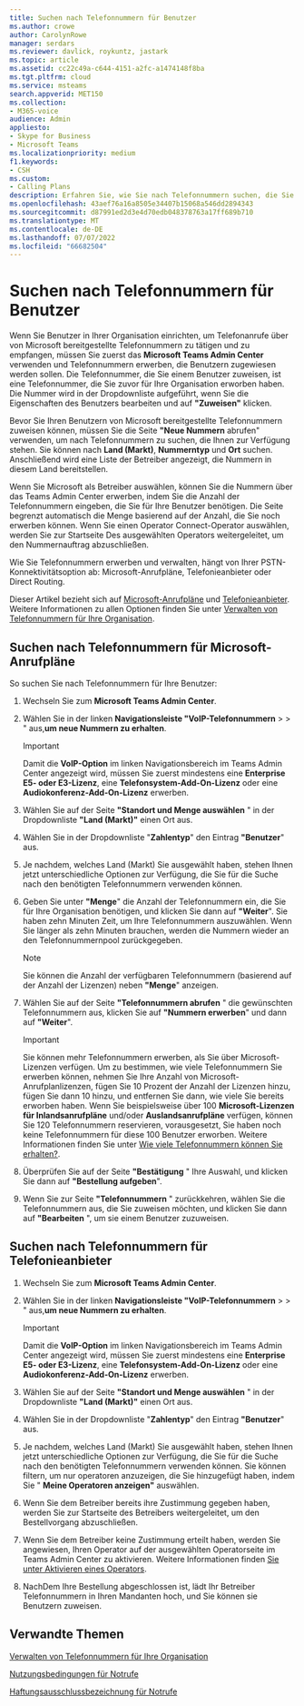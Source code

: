 ```yaml
---
title: Suchen nach Telefonnummern für Benutzer
ms.author: crowe
author: CarolynRowe
manager: serdars
ms.reviewer: davlick, roykuntz, jastark
ms.topic: article
ms.assetid: cc22c49a-c644-4151-a2fc-a1474148f8ba
ms.tgt.pltfrm: cloud
ms.service: msteams
search.appverid: MET150
ms.collection:
- M365-voice
audience: Admin
appliesto:
- Skype for Business
- Microsoft Teams
ms.localizationpriority: medium
f1.keywords:
- CSH
ms.custom:
- Calling Plans
description: Erfahren Sie, wie Sie nach Telefonnummern suchen, die Sie Ihren Benutzern zuweisen können, nach Land oder Region und Stadt, und geben Sie die Anzahl der benötigten Nummern an.
ms.openlocfilehash: 43aef76a16a8505e34407b15068a546dd2894343
ms.sourcegitcommit: d87991ed2d3e4d70edb048378763a17ff689b710
ms.translationtype: MT
ms.contentlocale: de-DE
ms.lasthandoff: 07/07/2022
ms.locfileid: "66682504"
---
```

# <a name="search-for-telephone-numbers-for-users"></a>Suchen nach Telefonnummern für Benutzer

Wenn Sie Benutzer in Ihrer Organisation einrichten, um Telefonanrufe über von Microsoft bereitgestellte Telefonnummern zu tätigen und zu empfangen, müssen Sie zuerst das **Microsoft Teams Admin Center** verwenden und Telefonnummern erwerben, die Benutzern zugewiesen werden sollen. Die Telefonnummer, die Sie einem Benutzer zuweisen, ist eine Telefonnummer, die Sie zuvor für Ihre Organisation erworben haben. Die Nummer wird in der Dropdownliste aufgeführt, wenn Sie die Eigenschaften des Benutzers bearbeiten und auf **"Zuweisen"** klicken.
  
Bevor Sie Ihren Benutzern von Microsoft bereitgestellte Telefonnummern zuweisen können, müssen Sie die Seite **"Neue Nummern** abrufen" verwenden, um nach Telefonnummern zu suchen, die Ihnen zur Verfügung stehen. Sie können nach **Land (Markt)**, **Nummerntyp** und **Ort** suchen. Anschließend wird eine Liste der Betreiber angezeigt, die Nummern in diesem Land bereitstellen.

Wenn Sie Microsoft als Betreiber auswählen, können Sie die Nummern über das Teams Admin Center erwerben, indem Sie die Anzahl der Telefonnummern eingeben, die Sie für Ihre Benutzer benötigen. Die Seite begrenzt automatisch die Menge basierend auf der Anzahl, die Sie noch erwerben können. Wenn Sie einen Operator Connect-Operator auswählen, werden Sie zur Startseite Des ausgewählten Operators weitergeleitet, um den Nummernauftrag abzuschließen.

Wie Sie Telefonnummern erwerben und verwalten, hängt von Ihrer PSTN-Konnektivitätsoption ab: Microsoft-Anrufpläne, Telefonieanbieter oder Direct Routing.

Dieser Artikel bezieht sich auf [Microsoft-Anrufpläne](#search-for-telephone-numbers-for-microsoft-calling-plans) und [Telefonieanbieter](#search-for-telephone-numbers-for-operator-connect). Weitere Informationen zu allen Optionen finden Sie unter [Verwalten von Telefonnummern für Ihre Organisation](/microsoftteams/manage-phone-numbers-landing-page).

## <a name="search-for-telephone-numbers-for-microsoft-calling-plans"></a>Suchen nach Telefonnummern für Microsoft-Anrufpläne

So suchen Sie nach Telefonnummern für Ihre Benutzer:
  
1. Wechseln Sie zum **Microsoft Teams Admin Center**.

2. Wählen Sie in der linken **Navigationsleiste "VoIP-Telefonnummern** >  > " aus,**um neue Nummern zu erhalten**.
  
    > [!IMPORTANT]
    > Damit die **VoIP-Option** im linken Navigationsbereich im Teams Admin Center angezeigt wird, müssen Sie zuerst mindestens eine **Enterprise E5- oder E3-Lizenz**, eine **Telefonsystem-Add-On-Lizenz** oder eine **Audiokonferenz-Add-On-Lizenz** erwerben.  

3. Wählen Sie auf der Seite **"Standort und Menge auswählen** " in der Dropdownliste **"Land (Markt)"** einen Ort aus.

4. Wählen Sie in der Dropdownliste "**Zahlentyp**" den Eintrag **"Benutzer**" aus.

5. Je nachdem, welches Land (Markt) Sie ausgewählt haben, stehen Ihnen jetzt unterschiedliche Optionen zur Verfügung, die Sie für die Suche nach den benötigten Telefonnummern verwenden können.  

6. Geben Sie unter **"Menge**" die Anzahl der Telefonnummern ein, die Sie für Ihre Organisation benötigen, und klicken Sie dann auf **"Weiter**". Sie haben zehn Minuten Zeit, um Ihre Telefonnummern auszuwählen. Wenn Sie länger als zehn Minuten brauchen, werden die Nummern wieder an den Telefonnummernpool zurückgegeben.

    > [!NOTE]
    > Sie können die Anzahl der verfügbaren Telefonnummern (basierend auf der Anzahl der Lizenzen) neben **"Menge**" anzeigen.
  
7. Wählen Sie auf der Seite **"Telefonnummern abrufen** " die gewünschten Telefonnummern aus, klicken Sie auf **"Nummern erwerben**" und dann auf **"Weiter**".

    > [!IMPORTANT]
    > Sie können mehr Telefonnummern erwerben, als Sie über Microsoft-Lizenzen verfügen. Um zu bestimmen, wie viele Telefonnummern Sie erwerben können, nehmen Sie Ihre Anzahl von Microsoft-Anrufplanlizenzen, fügen Sie 10 Prozent der Anzahl der Lizenzen hinzu, fügen Sie dann 10 hinzu, und entfernen Sie dann, wie viele Sie bereits erworben haben. Wenn Sie beispielsweise über 100 **Microsoft-Lizenzen für Inlandsanrufpläne** und/oder **Auslandsanrufpläne** verfügen, können Sie 120 Telefonnummern reservieren, vorausgesetzt, Sie haben noch keine Telefonnummern für diese 100 Benutzer erworben. Weitere Informationen finden Sie unter [Wie viele Telefonnummern können Sie erhalten?](./how-many-phone-numbers-can-you-get.md).

8. Überprüfen Sie auf der Seite **"Bestätigung** " Ihre Auswahl, und klicken Sie dann auf **"Bestellung aufgeben**".

9. Wenn Sie zur Seite **"Telefonnummern** " zurückkehren, wählen Sie die Telefonnummern aus, die Sie zuweisen möchten, und klicken Sie dann auf **"Bearbeiten** ", um sie einem Benutzer zuzuweisen.

## <a name="search-for-telephone-numbers-for-operator-connect"></a>Suchen nach Telefonnummern für Telefonieanbieter

1. Wechseln Sie zum **Microsoft Teams Admin Center**.

2. Wählen Sie in der linken **Navigationsleiste "VoIP-Telefonnummern** >  > " aus,**um neue Nummern zu erhalten**.
  
    > [!IMPORTANT]
    > Damit die **VoIP-Option** im linken Navigationsbereich im Teams Admin Center angezeigt wird, müssen Sie zuerst mindestens eine **Enterprise E5- oder E3-Lizenz**, eine **Telefonsystem-Add-On-Lizenz** oder eine **Audiokonferenz-Add-On-Lizenz** erwerben.  

3. Wählen Sie auf der Seite **"Standort und Menge auswählen** " in der Dropdownliste **"Land (Markt)"** einen Ort aus.

4. Wählen Sie in der Dropdownliste "**Zahlentyp**" den Eintrag **"Benutzer**" aus.

5. Je nachdem, welches Land (Markt) Sie ausgewählt haben, stehen Ihnen jetzt unterschiedliche Optionen zur Verfügung, die Sie für die Suche nach den benötigten Telefonnummern verwenden können. Sie können filtern, um nur operatoren anzuzeigen, die Sie hinzugefügt haben, indem Sie " **Meine Operatoren anzeigen"** auswählen.

6. Wenn Sie dem Betreiber bereits ihre Zustimmung gegeben haben, werden Sie zur Startseite des Betreibers weitergeleitet, um den Bestellvorgang abzuschließen.

7. Wenn Sie dem Betreiber keine Zustimmung erteilt haben, werden Sie angewiesen, Ihren Operator auf der ausgewählten Operatorseite im Teams Admin Center zu aktivieren. Weitere Informationen finden [Sie unter Aktivieren eines Operators](operator-connect-configure.md#enable-an-operator).

8. NachDem Ihre Bestellung abgeschlossen ist, lädt Ihr Betreiber Telefonnummern in Ihren Mandanten hoch, und Sie können sie Benutzern zuweisen.  

## <a name="related-topics"></a>Verwandte Themen

[Verwalten von Telefonnummern für Ihre Organisation](manage-phone-numbers-landing-page.md)

[Nutzungsbedingungen für Notrufe](./emergency-calling-terms-and-conditions.md)

[Haftungsausschlussbezeichnung für Notrufe](https://github.com/MicrosoftDocs/OfficeDocs-SkypeForBusiness/blob/live/Teams/downloads/emergency-calling/emergency-calling-label-(en-us)-(v.1.0).zip?raw=true)
